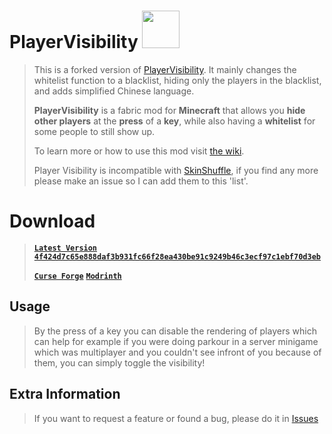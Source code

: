 # PlayerVisibility <img src="/assets/logo.png" width="60px"/>

>This is a forked version of [PlayerVisibility](https://github.com/xNasuni/PlayerVisibility). It mainly changes the whitelist function to a blacklist, hiding only the players in the blacklist, and adds simplified Chinese language.  
> 
>**PlayerVisibility** is a fabric mod for **Minecraft** that allows you **hide other players** at the **press** of a **key**, while also having a **whitelist** for some people to still show up.
>
>To learn more or how to use this mod visit [the wiki](https://github.com/xNasuni/PlayerVisibility/wiki).
>
> Player Visibility is incompatible with [SkinShuffle](https://modrinth.com/mod/skinshuffle), if you find any more please make an issue so I can add them to this 'list'.

>
# Download
> **[`Latest Version` `4f424d7c65e888daf3b931fc66f28ea430be91c9249b46c3ecf97c1ebf70d3eb`](https://github.com/xNasuni/PlayerVisibility/releases/latest)**
>
> **[`Curse Forge`](https://www.curseforge.com/minecraft/mc-mods/player-visibility)**
> **[`Modrinth`](https://modrinth.com/mod/player-visibility)**

## Usage
> By the press of a key you can disable the rendering of players which can help for example if you were doing parkour in a server minigame which was multiplayer and you couldn't see infront of you because of them, you can simply toggle the visibility!

## Extra Information

> If you want to request a feature or found a bug, please do it in [Issues](https://github.com/xNasuni/PlayerVisibility/issues)
